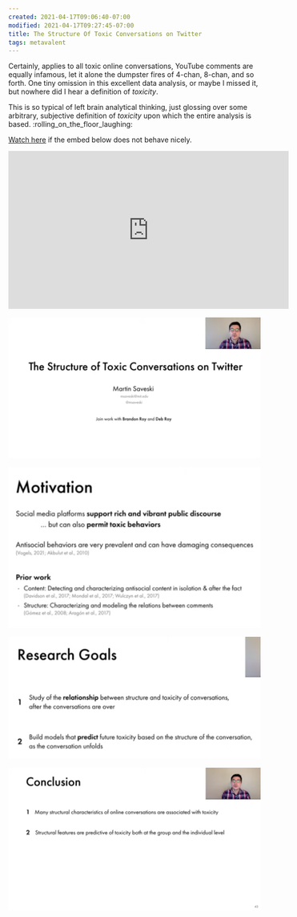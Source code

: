 ```yaml
---
created: 2021-04-17T09:06:40-07:00
modified: 2021-04-17T09:27:45-07:00
title: The Structure Of Toxic Conversations on Twitter
tags: metavalent
---
```


Certainly, applies to all toxic online conversations, YouTube comments are equally infamous, let it alone the dumpster fires of 4-chan, 8-chan, and so forth. One tiny omission in this excellent data analysis, or maybe I missed it, but nowhere did I hear a definition of _toxicity_.

This is so typical of left brain analytical thinking, just glossing over some arbitrary, subjective definition of _toxicity_ upon which the entire analysis is based. :rolling_on_the_floor_laughing:

[Watch here](https://youtu.be/JLkUgxH92pE) if the embed below does not behave nicely. 

<div class="embed-container"><iframe width="560" height="315" src="https://www.youtube.com/embed/JLkUgxH92pE" title="YouTube video player" frameborder="0" allow="accelerometer; autoplay; clipboard-write; encrypted-media; gyroscope; picture-in-picture" allowfullscreen></iframe></div>

![Image](/assets/images/image_picker1662573550353203210.jpg)

![Image](/assets/images/image_picker6434368058673289518.jpg)

![Image](/assets/images/image_picker7416260132563156430.jpg)

![Image](/assets/images/image_picker4663166808013786231.jpg)
